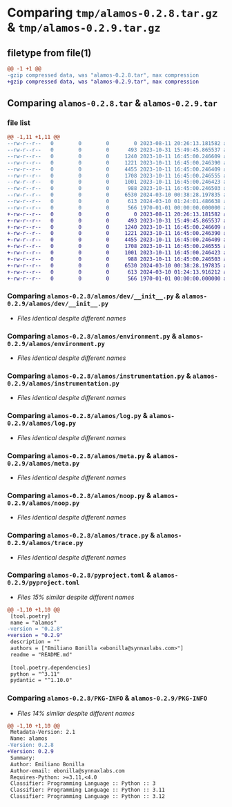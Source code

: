 # Comparing `tmp/alamos-0.2.8.tar.gz` & `tmp/alamos-0.2.9.tar.gz`

## filetype from file(1)

```diff
@@ -1 +1 @@
-gzip compressed data, was "alamos-0.2.8.tar", max compression
+gzip compressed data, was "alamos-0.2.9.tar", max compression
```

## Comparing `alamos-0.2.8.tar` & `alamos-0.2.9.tar`

### file list

```diff
@@ -1,11 +1,11 @@
--rw-r--r--   0        0        0        0 2023-08-11 20:26:13.181582 alamos-0.2.8/README.md
--rw-r--r--   0        0        0      493 2023-10-31 15:49:45.865537 alamos-0.2.8/alamos/__init__.py
--rw-r--r--   0        0        0     1240 2023-10-11 16:45:00.246609 alamos-0.2.8/alamos/dev/__init__.py
--rw-r--r--   0        0        0     1221 2023-10-11 16:45:00.246390 alamos-0.2.8/alamos/environment.py
--rw-r--r--   0        0        0     4455 2023-10-11 16:45:00.246409 alamos-0.2.8/alamos/instrumentation.py
--rw-r--r--   0        0        0     1708 2023-10-11 16:45:00.246555 alamos-0.2.8/alamos/log.py
--rw-r--r--   0        0        0     1001 2023-10-11 16:45:00.246423 alamos-0.2.8/alamos/meta.py
--rw-r--r--   0        0        0      988 2023-10-11 16:45:00.246503 alamos-0.2.8/alamos/noop.py
--rw-r--r--   0        0        0     6530 2024-03-10 00:38:28.197835 alamos-0.2.8/alamos/trace.py
--rw-r--r--   0        0        0      613 2024-03-10 01:24:01.486638 alamos-0.2.8/pyproject.toml
--rw-r--r--   0        0        0      566 1970-01-01 00:00:00.000000 alamos-0.2.8/PKG-INFO
+-rw-r--r--   0        0        0        0 2023-08-11 20:26:13.181582 alamos-0.2.9/README.md
+-rw-r--r--   0        0        0      493 2023-10-31 15:49:45.865537 alamos-0.2.9/alamos/__init__.py
+-rw-r--r--   0        0        0     1240 2023-10-11 16:45:00.246609 alamos-0.2.9/alamos/dev/__init__.py
+-rw-r--r--   0        0        0     1221 2023-10-11 16:45:00.246390 alamos-0.2.9/alamos/environment.py
+-rw-r--r--   0        0        0     4455 2023-10-11 16:45:00.246409 alamos-0.2.9/alamos/instrumentation.py
+-rw-r--r--   0        0        0     1708 2023-10-11 16:45:00.246555 alamos-0.2.9/alamos/log.py
+-rw-r--r--   0        0        0     1001 2023-10-11 16:45:00.246423 alamos-0.2.9/alamos/meta.py
+-rw-r--r--   0        0        0      988 2023-10-11 16:45:00.246503 alamos-0.2.9/alamos/noop.py
+-rw-r--r--   0        0        0     6530 2024-03-10 00:38:28.197835 alamos-0.2.9/alamos/trace.py
+-rw-r--r--   0        0        0      613 2024-03-10 01:24:13.916212 alamos-0.2.9/pyproject.toml
+-rw-r--r--   0        0        0      566 1970-01-01 00:00:00.000000 alamos-0.2.9/PKG-INFO
```

### Comparing `alamos-0.2.8/alamos/dev/__init__.py` & `alamos-0.2.9/alamos/dev/__init__.py`

 * *Files identical despite different names*

### Comparing `alamos-0.2.8/alamos/environment.py` & `alamos-0.2.9/alamos/environment.py`

 * *Files identical despite different names*

### Comparing `alamos-0.2.8/alamos/instrumentation.py` & `alamos-0.2.9/alamos/instrumentation.py`

 * *Files identical despite different names*

### Comparing `alamos-0.2.8/alamos/log.py` & `alamos-0.2.9/alamos/log.py`

 * *Files identical despite different names*

### Comparing `alamos-0.2.8/alamos/meta.py` & `alamos-0.2.9/alamos/meta.py`

 * *Files identical despite different names*

### Comparing `alamos-0.2.8/alamos/noop.py` & `alamos-0.2.9/alamos/noop.py`

 * *Files identical despite different names*

### Comparing `alamos-0.2.8/alamos/trace.py` & `alamos-0.2.9/alamos/trace.py`

 * *Files identical despite different names*

### Comparing `alamos-0.2.8/pyproject.toml` & `alamos-0.2.9/pyproject.toml`

 * *Files 15% similar despite different names*

```diff
@@ -1,10 +1,10 @@
 [tool.poetry]
 name = "alamos"
-version = "0.2.8"
+version = "0.2.9"
 description = ""
 authors = ["Emiliano Bonilla <ebonilla@synnaxlabs.com>"]
 readme = "README.md"
 
 [tool.poetry.dependencies]
 python = "^3.11"
 pydantic = "^1.10.0"
```

### Comparing `alamos-0.2.8/PKG-INFO` & `alamos-0.2.9/PKG-INFO`

 * *Files 14% similar despite different names*

```diff
@@ -1,10 +1,10 @@
 Metadata-Version: 2.1
 Name: alamos
-Version: 0.2.8
+Version: 0.2.9
 Summary: 
 Author: Emiliano Bonilla
 Author-email: ebonilla@synnaxlabs.com
 Requires-Python: >=3.11,<4.0
 Classifier: Programming Language :: Python :: 3
 Classifier: Programming Language :: Python :: 3.11
 Classifier: Programming Language :: Python :: 3.12
```


